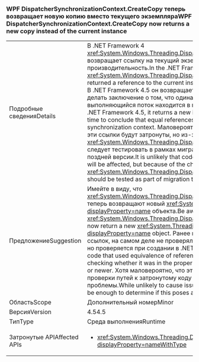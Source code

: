 ### <a name="wpf-dispatchersynchronizationcontextcreatecopy-now-returns-a-new-copy-instead-of-the-current-instance"></a><span data-ttu-id="45811-101">WPF DispatcherSynchronizationContext.CreateCopy теперь возвращает новую копию вместо текущего экземпляра</span><span class="sxs-lookup"><span data-stu-id="45811-101">WPF DispatcherSynchronizationContext.CreateCopy now returns a new copy instead of the current instance</span></span>

|   |   |
|---|---|
|<span data-ttu-id="45811-102">Подробные сведения</span><span class="sxs-lookup"><span data-stu-id="45811-102">Details</span></span>|<span data-ttu-id="45811-103">В .NET Framework 4 <xref:System.Windows.Threading.DispatcherSynchronizationContext.CreateCopy> возвращает ссылку на текущий экземпляр, как оптимизировать производительность.</span><span class="sxs-lookup"><span data-stu-id="45811-103">In the .NET Framework 4, <xref:System.Windows.Threading.DispatcherSynchronizationContext.CreateCopy> returned a reference to the current instance, primarily as a performance optimization.</span></span> <span data-ttu-id="45811-104">В .NET Framework 4.5 он возвращает новый экземпляр, что позволяет впервые делать заключение о том, что одинаковые ссылки указывают на то, что выполняющийся поток находится в правильном контексте синхронизации.</span><span class="sxs-lookup"><span data-stu-id="45811-104">In the .NET Framework 4.5, it returns a new instance which makes it possible for the first time to conclude that equal references indicate the executing thread is in the correct synchronization context.</span></span>  <span data-ttu-id="45811-105">Маловероятно, что код, который проверяет подлинность эти ссылки будут затронуты, но из-за изменения код, вызовы <xref:System.Windows.Threading.DispatcherSynchronizationContext.CreateCopy> следует тестировать в рамках миграции на .NET Framework 4.5 или более поздней версии.</span><span class="sxs-lookup"><span data-stu-id="45811-105">It is unlikely that code that checks the identity of these references will be affected, but because of the change, code that calls <xref:System.Windows.Threading.DispatcherSynchronizationContext.CreateCopy> should be tested as part of migration to the .NET Framework 4.5 or newer.</span></span>|
|<span data-ttu-id="45811-106">Предложение</span><span class="sxs-lookup"><span data-stu-id="45811-106">Suggestion</span></span>|<span data-ttu-id="45811-107">Имейте в виду, что <xref:System.Windows.Threading.DispatcherSynchronizationContext.CreateCopy> теперь возвращают новый <xref:System.Threading.SynchronizationContext?displayProperty=name> объекта.</span><span class="sxs-lookup"><span data-stu-id="45811-107">Be aware that <xref:System.Windows.Threading.DispatcherSynchronizationContext.CreateCopy> will now return a new <xref:System.Threading.SynchronizationContext?displayProperty=name> object.</span></span> <span data-ttu-id="45811-108">Ранее код, который использовал эквивалентность ссылок, на самом деле не проверялся на нахождение в правильном контексте, но проверяется при создании в .NET 4.5 или более поздних версиях.</span><span class="sxs-lookup"><span data-stu-id="45811-108">Previously, code that used equivalence of references generated this way was not actually checking whether it was in the proper context, but does when built against .NET 4.5 or newer.</span></span>  <span data-ttu-id="45811-109">Хотя маловероятно, что это приведет к серьезным проблемам, проверки путей к затронутому коду должно быть достаточно для определения проблемы.</span><span class="sxs-lookup"><span data-stu-id="45811-109">While unlikely to cause issues, exercising the affected code paths should be enough to determine if this poses any problem.</span></span>|
|<span data-ttu-id="45811-110">Область</span><span class="sxs-lookup"><span data-stu-id="45811-110">Scope</span></span>|<span data-ttu-id="45811-111">Дополнительный номер</span><span class="sxs-lookup"><span data-stu-id="45811-111">Minor</span></span>|
|<span data-ttu-id="45811-112">Версия</span><span class="sxs-lookup"><span data-stu-id="45811-112">Version</span></span>|<span data-ttu-id="45811-113">4.5</span><span class="sxs-lookup"><span data-stu-id="45811-113">4.5</span></span>|
|<span data-ttu-id="45811-114">Тип</span><span class="sxs-lookup"><span data-stu-id="45811-114">Type</span></span>|<span data-ttu-id="45811-115">Среда выполнения</span><span class="sxs-lookup"><span data-stu-id="45811-115">Runtime</span></span>|
|<span data-ttu-id="45811-116">Затронутые API</span><span class="sxs-lookup"><span data-stu-id="45811-116">Affected APIs</span></span>|<ul><li><xref:System.Windows.Threading.DispatcherSynchronizationContext.CreateCopy?displayProperty=nameWithType></li></ul>|

